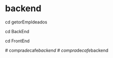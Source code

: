 # backend
 cd getorEmpldeados


 cd BackEnd

  cd FrontEnd

#   c o m p r a _ d e _ c a f e _ b a c k e n d  
 #   c o m p r a _ d e _ c a f e _ b a c k e n d  
 